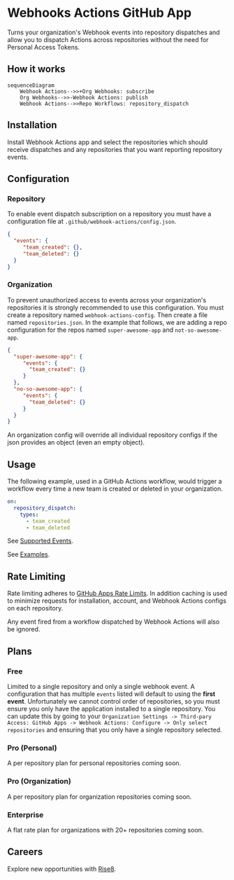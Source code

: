 # Webhooks Actions GitHub App
Turns your organization's Webhook events into repository dispatches and allow you to dispatch Actions across repositories without the need for Personal Access Tokens.

## How it works

```mermaid
sequenceDiagram
    Webhook Actions-->>+Org Webhooks: subscribe
    Org Webhooks-->>-Webhook Actions: publish
    Webhook Actions-->>Repo Workflows: repository_dispatch
```

## Installation
Install Webhook Actions app and select the repositories which should receive dispatches and any repositories that you want reporting repository events.

## Configuration
### Repository
To enable event dispatch subscription on a repository you must have a configuration file at `.github/webhook-actions/config.json`.
```json
{
  "events": {
     "team_created": {},
     "team_deleted": {}
  }
}
```
### Organization
To prevent unauthorized access to events across your organization's repositories it is strongly recommended to use this configuration. You must create a repository named `webhook-actions-config`. Then create a file named `repositories.json`. In the example that follows, we are adding a repo configuration for the repos named `super-awesome-app` and `not-so-awesome-app`.
```json
{
  "super-awesome-app": {
     "events": {
       "team_created": {}
     }
  },
  "no-so-awesome-app": {
     "events": {
       "team_deleted": {}
     }
  }
}
```
An organization config will override all individual repository configs if the json provides an object (even an empty object).

## Usage
The following example, used in a GitHub Actions workflow, would trigger a workflow every time a new team is created or deleted in your organization.
```yaml
on:
  repository_dispatch:
    types: 
      - team_created
      - team_deleted
```

See [Supported Events](supported-events.md).

See [Examples](./examples).

## Rate Limiting
Rate limiting adheres to [GitHub Apps Rate Limits](https://docs.github.com/en/developers/apps/building-github-apps/rate-limits-for-github-apps). In addition caching is used to minimize requests for installation, account, and Webhook Actions configs on each repository.

Any event fired from a workflow dispatched by Webhook Actions will also be ignored.

## Plans
### Free
Limited to a single repository and only a single webhook event. A configuration that has multiple `events` listed will default to using the **first event**. Unfortunately we cannot control order of repositories, so you must ensure you only have the application installed to a single repository. You can update this by going to your `Organization Settings -> Third-pary Access: GitHub Apps -> Webhook Actions: Configure -> Only select repositories` and ensuring that you only have a single repository selected.

### Pro (Personal)
A per repository plan for personal repositories coming soon.

### Pro (Organization)
A per repository plan for organization repositories coming soon.

### Enterprise
A flat rate plan for organizations with 20+ repositories coming soon.

## Careers
Explore new opportunities with [Rise8](https://rise8.us/careers/).

